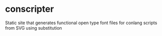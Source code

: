 # conscripter
Static site that generates functional open type font files for conlang scripts from SVG using substitution
